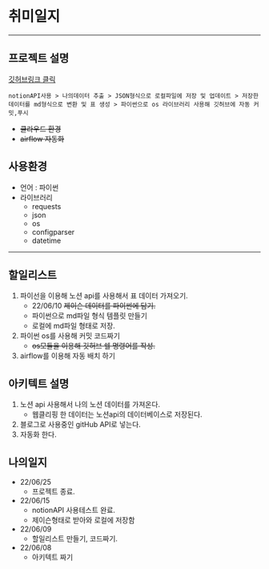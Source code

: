 # 취미일지
---

## 프로젝트 설명

[깃허브링크 클릭](https://github.com/sinbum/notion_to_gitbook)

```text
notionAPI사용 > 나의데이터 추출 > JSON형식으로 로컬파일에 저장 및 업데이트 > 저장한 데이터를 md형식으로 변환 및 표 생성 > 파이썬으로 os 라이브러리 사용해 깃허브에 자동 커밋,푸시
```
- ~~클라우드 환경~~
- ~~airflow 자동화~~

## 사용환경

- 언어 : 파이썬
- 라이브러리
    - requests
    - json
    - os
    - configparser
    - datetime

---

## 할일리스트
1. 파이선을 이용해 노션 api를 사용해서 표 데이터 가져오기.
    - 22/06/10 ~~제이슨 데이터를 파이썬에 담기.~~
    - 파이썬으로 md파일 형식 템플릿 만들기
    - 로컬에 md파일 형태로 저장.
2. 파이썬 os를 사용해 커밋 코드짜기
    - ~~os모듈을 이용해 깃허브 쉘 명령어를 작성.~~
3. airflow를 이용해 자동 배치 하기

## 아키텍트 설명
1. 노션 api 사용해서 나의 노션 데이터를 가져온다.
   - 웹클리핑 한 데이터는 노션api의 데이터베이스로 저장된다.
2. 블로그로 사용중인 gitHub API로 넣는다.
3. 자동화 한다.

## 나의일지
- 22/06/25
  - 프로젝트 종료.
- 22/06/15
  - notionAPI 사용테스트 완료. 
  - 제이슨형태로 받아와 로컬에 저장함
- 22/06/09
  - 할일리스트 만들기, 코드짜기.
- 22/06/08
  - 아키텍트 짜기 
  
